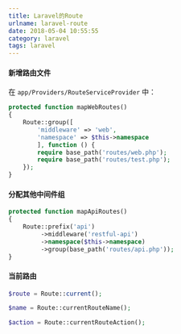 ```yaml
---
title: Laravel的Route
urlname: laravel-route
date: 2018-05-04 10:55:55
category: laravel
tags: laravel
---
```

#### 新增路由文件
在 `app/Providers/RouteServiceProvider` 中：
```php
protected function mapWebRoutes()
{
    Route::group([
        'middleware' => 'web', 
        'namespace' => $this->namespace
        ], function () {
        require base_path('routes/web.php');
        require base_path('routes/test.php');
    });
}
```
#### 分配其他中间件组
```php
protected function mapApiRoutes()
{
    Route::prefix('api')
         ->middleware('restful-api')
         ->namespace($this->namespace)
         ->group(base_path('routes/api.php'));
}
```
#### 当前路由
```php
$route = Route::current();

$name = Route::currentRouteName();

$action = Route::currentRouteAction();
```

